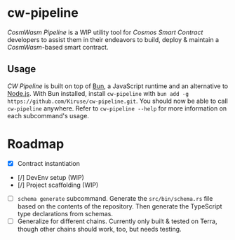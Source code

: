 # cw-pipeline
*CosmWasm Pipeline* is a WIP utility tool for *Cosmos Smart Contract* developers to assist them in their endeavors to build, deploy & maintain a *CosmWasm*-based smart contract.

## Usage
*CW Pipeline* is built on top of [Bun](https://bun.sh/), a JavaScript runtime and an alternative to [Node.js](https://nodejs.org/). With Bun installed, install `cw-pipeline` with `bun add -g https://github.com/Kiruse/cw-pipeline.git`. You should now be able to call `cw-pipeline` anywhere. Refer to `cw-pipeline --help` for more information on each subcommand's usage.

# Roadmap
- [x] Contract instantiation
- [/] DevEnv setup (WIP)
- [/] Project scaffolding (WIP)
- [ ] `schema generate` subcommand. Generate the `src/bin/schema.rs` file based on the contents of the repository. Then generate the TypeScript type declarations from schemas.
- [ ] Generalize for different chains. Currently only built & tested on Terra, though other chains should work, too, but needs testing.
